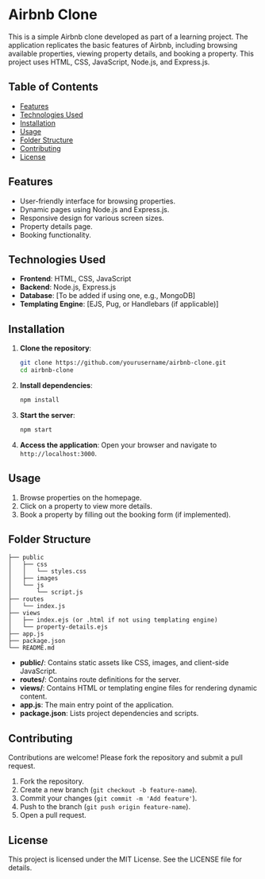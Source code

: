 # Airbnb Clone

This is a simple Airbnb clone developed as part of a learning project. The application replicates the basic features of Airbnb, including browsing available properties, viewing property details, and booking a property. This project uses HTML, CSS, JavaScript, Node.js, and Express.js.

## Table of Contents

- [Features](#features)
- [Technologies Used](#technologies-used)
- [Installation](#installation)
- [Usage](#usage)
- [Folder Structure](#folder-structure)
- [Contributing](#contributing)
- [License](#license)

## Features

- User-friendly interface for browsing properties.
- Dynamic pages using Node.js and Express.js.
- Responsive design for various screen sizes.
- Property details page.
- Booking functionality.

## Technologies Used

- **Frontend**: HTML, CSS, JavaScript
- **Backend**: Node.js, Express.js
- **Database**: [To be added if using one, e.g., MongoDB]
- **Templating Engine**: [EJS, Pug, or Handlebars (if applicable)]

## Installation

1. **Clone the repository**:
   ```bash
   git clone https://github.com/yourusername/airbnb-clone.git
   cd airbnb-clone
   ```

2. **Install dependencies**:
   ```bash
   npm install
   ```

3. **Start the server**:
   ```bash
   npm start
   ```

4. **Access the application**:
   Open your browser and navigate to `http://localhost:3000`.

## Usage

1. Browse properties on the homepage.
2. Click on a property to view more details.
3. Book a property by filling out the booking form (if implemented).

## Folder Structure

```
├── public
│   ├── css
│   │   └── styles.css
│   ├── images
│   └── js
│       └── script.js
├── routes
│   └── index.js
├── views
│   ├── index.ejs (or .html if not using templating engine)
│   └── property-details.ejs
├── app.js
├── package.json
└── README.md
```

- **public/**: Contains static assets like CSS, images, and client-side JavaScript.
- **routes/**: Contains route definitions for the server.
- **views/**: Contains HTML or templating engine files for rendering dynamic content.
- **app.js**: The main entry point of the application.
- **package.json**: Lists project dependencies and scripts.

## Contributing

Contributions are welcome! Please fork the repository and submit a pull request.

1. Fork the repository.
2. Create a new branch (`git checkout -b feature-name`).
3. Commit your changes (`git commit -m 'Add feature'`).
4. Push to the branch (`git push origin feature-name`).
5. Open a pull request.

## License

This project is licensed under the MIT License. See the LICENSE file for details.
